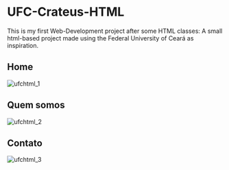 # UFC-Crateus-HTML
This is my first Web-Development project after some HTML classes: A small html-based project made using the Federal University of Ceará as inspiration.

## Home
![ufchtml_1](https://github.com/lm0101/UFC-Crateus-HTML/assets/105596835/e3c3a3a6-4bf1-4f33-a54d-c875c07d75cd)

## Quem somos
![ufchtml_2](https://github.com/lm0101/UFC-Crateus-HTML/assets/105596835/56ffe854-6e5b-4d6e-9a76-4d658f1ea292)

## Contato
![ufchtml_3](https://github.com/lm0101/UFC-Crateus-HTML/assets/105596835/73e10f0a-780d-4865-88e6-3aeddd8cf6ba)
